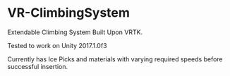 # VR-ClimbingSystem
Extendable Climbing System Built Upon VRTK.

Tested to work on Unity 2017.1.0f3

Currently has Ice Picks and materials with varying required speeds before successful insertion.

